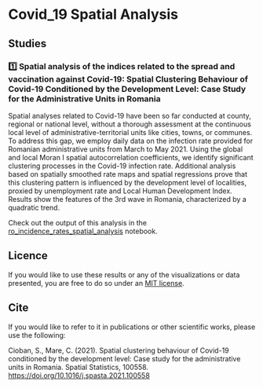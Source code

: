 # Covid_19 Spatial Analysis 

## Studies
### :one: Spatial analysis of the indices related to the spread and vaccination against Covid-19: Spatial Clustering Behaviour of Covid-19 Conditioned by the Development Level: Case Study for the Administrative Units in Romania
Spatial analyses related to Covid-19 have been so far conducted at county, regional or national level, without a thorough assessment at the continuous local level of administrative-territorial units like cities, towns, or communes. To address this gap, we employ daily data on the infection rate provided for Romanian administrative units from March to May 2021. Using the global and local Moran I spatial autocorrelation coefficients, we identify significant clustering processes in the Covid-19 infection rate. Additional analysis based on spatially smoothed rate maps and spatial regressions prove that this clustering pattern is influenced by the development level of localities, proxied by unemployment rate and Local Human Development Index. Results show the features of the 3rd wave in Romania, characterized by a quadratic trend.

Check out the output of this analysis in the [ro_incidence_rates_spatial_analysis](blob/main/ro_incidence_rates_spatial_analysis.ipynb) notebook.


## Licence
If you would like to use these results or any of the visualizations or data presented, you are free to do so under an [MIT license](blob/main/LICENSE). 

## Cite
If you would like to refer to it in publications or other scientific works, please use the following:

Cioban, S., Mare, C. (2021). Spatial clustering behaviour of Covid-19 conditioned by the development level: Case study for the administrative units in Romania. Spatial Statistics, 100558. https://doi.org/10.1016/j.spasta.2021.100558
